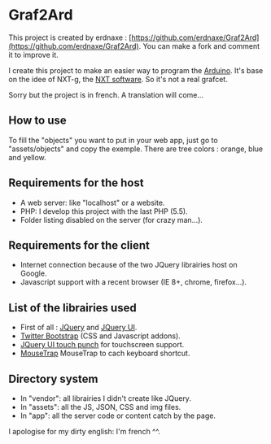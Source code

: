 Graf2Ard
========

This project is created by erdnaxe : [https://github.com/erdnaxe/Graf2Ard](https://github.com/erdnaxe/Graf2Ard).
You can make a fork and comment it to improve it.

I create this project to make an easier way to program the [Arduino](http://www.arduino.cc/).
It's base on the idee of NXT-g, the [NXT software](http://www.wikipedia.org/wiki/Lego_Mindstorms_NXT). So it's not a real grafcet.

Sorry but the project is in french. A translation will come...

## How to use ##
To fill the "objects" you want to put in your web app, just go to "assets/objects" and copy the exemple.
There are tree colors : orange, blue and yellow.

## Requirements for the host ##
* A web server: like "localhost" or a website.
* PHP: I develop this project with the last PHP (5.5).
* Folder listing disabled on the server (for crazy man...).

## Requirements for the client ##
* Internet connection because of the two JQuery librairies host on Google.
* Javascript support with a recent browser (IE 8+, chrome, firefox...).

## List of the librairies used ##
* First of all : [JQuery](http://jquery.com/) and [JQuery UI](http://jqueryui.com/).
* [Twitter Bootstrap](http://getbootstrap.com/) (CSS and Javascript addons).
* [JQuery UI touch punch](http://touchpunch.furf.com/) for touchscreen support.
* [MouseTrap](http://craig.is/killing/mice) MouseTrap to cach keyboard shortcut.

## Directory system ##
* In "vendor": all librairies I didn't create like JQuery.
* In "assets": all the JS, JSON, CSS and img files.
* In "app": all the server code or content catch by the page.

I apologise for my dirty english: I'm french ^^.